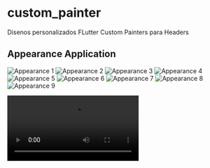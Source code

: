 # custom_painter

Disenos personalizados FLutter Custom Painters para Headers

## Appearance Application

![Appearance 1](appearance/11.png)
![Appearance 2](appearance/22.png)
![Appearance 3](appearance/33.png)
![Appearance 4](appearance/44.png)
![Appearance 5](appearance/55.png)
![Appearance 6](appearance/66.png)
![Appearance 7](appearance/77.png)
![Appearance 8](appearance/88.png)
![Appearance 9](appearance/99.png)
 
 <p><video alt="Image" title="icon" src="appearance/movie-1.mp4" ></video></p> 
 
<!-- <video src="appearance/movie-1.mp4">Hola video</video> -->
<!-- [<img src="appearance/99.png" >](appearance/movie-1.mp4 "Now in Android: 55") -->
